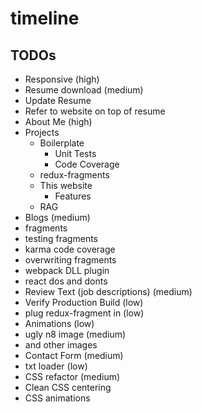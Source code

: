 # timeline

## TODOs
 * Responsive (high)
 * Resume download (medium)
  * Update Resume
  * Refer to website on top of resume
 * About Me (high)
  * Projects
    * Boilerplate
      * Unit Tests
      * Code Coverage
    * redux-fragments
    * This website
      * Features
    * RAG
 * Blogs (medium)
  * fragments
  * testing fragments   
  * karma code coverage
  * overwriting fragments
  * webpack DLL plugin
  * react dos and donts
 * Review Text (job descriptions) (medium)
 * Verify Production Build (low)
 * plug redux-fragment in (low)
 * Animations (low)
 * ugly n8 image (medium)
  * and other images
 * Contact Form (medium)
 * txt loader (low)
 * CSS refactor (medium)
  * Clean CSS centering
  * CSS animations